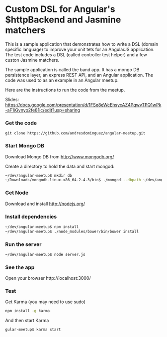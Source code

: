 Custom DSL for Angular's $httpBackend and Jasmine matchers
===========================================================
This is a sample application that demonstrates how to write a DSL (domain specific language) to improve your
unit tets for an AngularJS application. The test code includes a DSL (called controller test helper) and a few
custon Jasmine matchers.

The sample application is called the band app. It has a mongo DB persistence layer, an express REST API, and an Angular application. The code was used to as an example in an Angular meetup.

Here are the instructions to run the code from the meetup.

Slides: https://docs.google.com/presentation/d/1FSe8eWcEhsycAZ4PqwvTPQ1wPk-aF1iGvnyo2fe81ic/edit?usp=sharing

### Get the code
`git clone https://github.com/andresdominguez/angular-meetup.git`

### Start Mongo DB
Download Mongo DB from http://www.mongodb.org/ 

Create a directory to hold the data and start mongod:

```bash
~/dev/angular-meetup$ mkdir db
~/Downloads/mongodb-linux-x86_64-2.4.3/bin$ ./mongod --dbpath ~/dev/angular-meetup/db/
```

### Get Node
Download and install http://nodejs.org/

### Install dependencies

```bash
~/dev/angular-meetup$ npm install
~/dev/angular-meetup$ ./node_modules/bower/bin/bower install
```

### Run the server
```bash
~/dev/angular-meetup$ node server.js
```

### See the app
Open your browser http://localhost:3000/

### Test

Get Karma (you may need to use sudo)

```bash
npm install -g karma
```

And then start Karma

```bash
gular-meetup$ karma start
```

